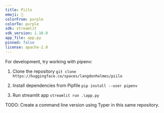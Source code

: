 ```yaml
---
title: Piilo
emoji: 🏃
colorFrom: purple
colorTo: purple
sdk: streamlit
sdk_version: 1.10.0
app_file: app.py
pinned: false
license: apache-2.0
---
```


For development, try working with pipenv:

1. Clone the repository
`git clone https://huggingface.co/spaces/langdonholmes/piilo`

2. Install dependencies from Pipfile
`pip install --user pipenv`

3. Run streamlit app
`streamlit run .\app.py`

TODO:
Create a command line version using Typer in this same repository.